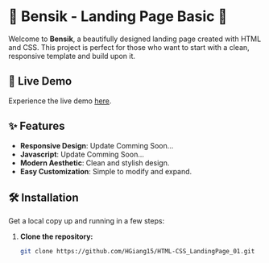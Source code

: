 # 🌟 Bensik - Landing Page Basic 🌟

Welcome to **Bensik**, a beautifully designed landing page created with HTML and CSS. This project is perfect for those who want to start with a clean, responsive template and build upon it.

## 🚀 Live Demo

Experience the live demo [here](https://hgiang15.github.io/HTML-CSS_LandingPage_01/).

## ✨ Features

- **Responsive Design**: Update Comming Soon...
- **Javascript**: Update Comming Soon...
- **Modern Aesthetic**: Clean and stylish design.
- **Easy Customization**: Simple to modify and expand.

## 🛠️ Installation

Get a local copy up and running in a few steps:

1. **Clone the repository:**
   ```bash
   git clone https://github.com/HGiang15/HTML-CSS_LandingPage_01.git
   ```
